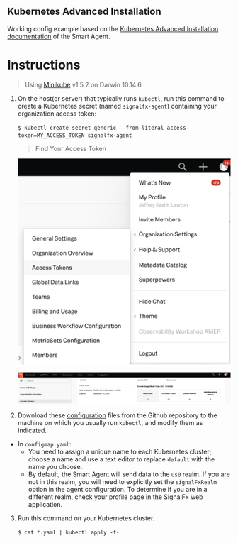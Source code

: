 ## Kubernetes Advanced Installation

Working config example based on the [Kubernetes Advanced Installation documentation](https://docs.signalfx.com/en/latest/integrations/kubernetes/k8s-advanced-installation.html#kubernetes-advanced-installation) of the Smart Agent.


# Instructions 
> Using [Minikube](https://minikube.sigs.k8s.io/docs/) v1.5.2 on Darwin 10.14.6

1. On the host(or server) that typically runs `kubectl`, run this command to create a Kubernetes secret (named `signalfx-agent`) containing your organization access token:

    `$ kubectl create secret generic --from-literal access-token=MY_ACCESS_TOKEN signalfx-agent`
    
    > Find Your Access Token
    
    ![token](access_token1.png)

    ![token](access_token2.png)
    
    

2. Download these [configuration](https://github.com/jlawtonSFX/o11yseramp/tree/main/Week%202/Kubernetes%20Advanced%20Installation/K8s) files from the Github repository to the machine on which you usually run `kubectl`, and modify them as indicated.

- In `configmap.yaml`:
  - You need to assign a unique name to each Kubernetes cluster; choose a name and use a text editor to replace `default` with the name you choose.
  - By default, the Smart Agent will send data to the `us0` realm. If you are not in this realm, you will need to explicitly set the `signalFxRealm` option in the agent configuration. To determine if you are in a different realm, check your profile page in the SignalFx web application.

3. Run this command on your Kubernetes cluster.

   `$ cat *.yaml | kubectl apply -f-`
  


